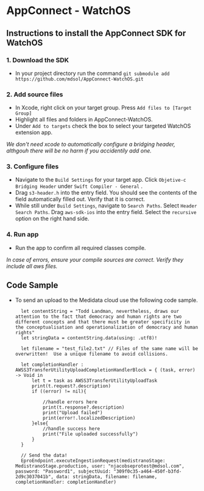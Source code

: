 # AppConnect - WatchOS

## Instructions to install the AppConnect SDK for WatchOS

### 1.  Download the SDK
 - In your project directory run the command `git submodule add https://github.com/mdsol/AppConnect-WatchOS.git`

### 2. Add source files
- In Xcode, right click on your target group.  Press `Add files to [Target Group]`
- Highlight all files and folders in AppConnect-WatchOS.
- Under `Add to targets` check the box to select your targeted WatchOS extension app.

*We don't need xcode to automatically configure a bridging header, althgouh there will be no harm if you accidentily add one.*

### 3.  Configure files
- Navigate to the `Build Settings` for your target app.  Click `Objetive-c Bridging Header` under `Swift Compiler - General` .
- Drag `s3-header.h` into the entry field.  You should see the contents of the field automatically filled out.  Verify that it is correct.
- While still under `Build Settings`,  navigate to `Search Paths`.  Select `Header Search Paths`.  Drag `aws-sdk-ios` into the entry field.  Select the `recursive`  option on the right hand side.

### 4. Run app
- Run the app to confirm all required classes compile.

*In case of errors, ensure your compile sources are correct.  Verify they include all aws files.*

## Code Sample
- To send an upload to the Medidata cloud use the following code sample.

        let contentString = "Todd Landman, nevertheless, draws our attention to the fact that democracy and human rights are two different concepts and that there must be greater specificity in the conceptualisation and operationalization of democracy and human rights"
        let stringData = contentString.data(using: .utf8)!
        
        let filename = "test_file2.txt" // Files of the same name will be overwritten!  Use a unique filename to avoid collisions. 
        
        let completionHandler : AWSS3TransferUtilityUploadCompletionHandlerBlock = { (task, error) -> Void in
            let t = task as AWSS3TransferUtilityUploadTask
            print(t.request?.description)
            if ((error) != nil){
                
                //handle errors here
                print(t.response?.description)
                print("Upload failed")
                print(error!.localizedDescription)
            }else{
                //handle success here
                print("File uploaded successfully")
            }
        }
        
        // Send the data!
        EproEndpoint.executeIngestionRequest(medistranoStage: MedistranoStage.production, user: "njacobseprotest@mdsol.com", password: "Password1", subjectUuid: "309f0c35-a464-450f-b3fd-2d9c3037041b", data: stringData, filename: filename, completionHandler: completionHandler)
        
